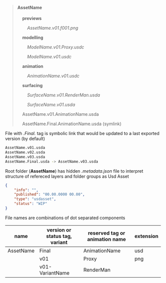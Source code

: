


> #### AssetName
> 
> &nbsp;&nbsp;&nbsp;&nbsp;**previews**
> 
> &nbsp;&nbsp;&nbsp;&nbsp;&nbsp;&nbsp;&nbsp;&nbsp;*AssetName.v01.f001.png*
> 
> 
> &nbsp;&nbsp;&nbsp;&nbsp;**modelling**
> 
> &nbsp;&nbsp;&nbsp;&nbsp;&nbsp;&nbsp;&nbsp;&nbsp;*ModelName.v01.Proxy.usdc*
> 
> &nbsp;&nbsp;&nbsp;&nbsp;&nbsp;&nbsp;&nbsp;&nbsp;*ModelName.v01.usdc*
> 
> 
> &nbsp;&nbsp;&nbsp;&nbsp;**animation**
> 
> &nbsp;&nbsp;&nbsp;&nbsp;&nbsp;&nbsp;&nbsp;&nbsp;*AnimationName.v01.usdc*
> 
> 
> &nbsp;&nbsp;&nbsp;&nbsp;**surfacing**
> 
> &nbsp;&nbsp;&nbsp;&nbsp;&nbsp;&nbsp;&nbsp;&nbsp;*SurfaceName.v01.RenderMan.usda*
> 
> &nbsp;&nbsp;&nbsp;&nbsp;&nbsp;&nbsp;&nbsp;&nbsp;*SurfaceName.v01.usda*
> 
> 
> &nbsp;&nbsp;&nbsp;&nbsp;AssetName.v01.AnimationName.usda
> 
> &nbsp;&nbsp;&nbsp;&nbsp;AssetName.Final.AnimationName.usda (symlink)



File with *.Final.* tag is symbolic link that would be updated to a last exported version (by default)
```bash
AssetName.v01.usda
AssetName.v02.usda
AssetName.v03.usda
AssetName.Final.usda -> AssetName.v03.usda
```



Root folder (**AssetName**) has hidden *.metadata.json* file to interpret structure of refereced layers and folder groups as Usd Asset

```json
{
    "info": "",
    "published": "00.00.0000 00.00",
    "type": "usdasset",
    "status": "WIP"
}
```



File names are combinations of dot separated components

| name      | version or status tag, variant | reserved tag or animation name | extension |
| --------- | ------------------------------ | ------------------------------ | --------- |
| AssetName | Final                          | AnimationName                  | usd       |
|           | v01                            | Proxy                          | png       |
|           | v01-VariantName                | RenderMan                      |           |
